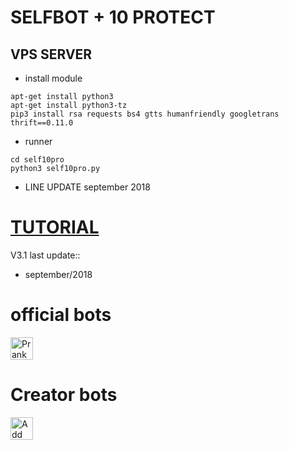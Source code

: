 # SELFBOT + 10 PROTECT
## VPS SERVER
- install module
```
apt-get install python3
apt-get install python3-tz
pip3 install rsa requests bs4 gtts humanfriendly googletrans thrift==0.11.0
```
- runner
```
cd self10pro
python3 self10pro.py
```
- LINE UPDATE
september 2018
# [TUTORIAL](https://www.youtube.com/channel/UCycBrqSWEHdk-slnhUmGWiQ)
V3.1 last update::
- september/2018
# official bots
<a href="https://line.me/R/ti/p/%40gnh2780p"><img height="36" border="0" alt="PrankBots" src="https://scdn.line-apps.com/n/line_add_friends/btn/en.png"></a>
# Creator bots
<a href="https://line.me/R/ti/p/~adiputra.95"><img height="36" border="0" alt="Add Friend" src="https://scdn.line-apps.com/n/line_add_friends/btn/en.png"></a>
